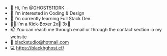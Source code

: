 - 👋 Hi, I’m @GHOST511DRK 
- 👀 I’m interested in Coding & Design
- 🌱 I’m currently learning Full Stack Dev
- 🐱‍👤 I’m a Kick-Boxer 2x🥇 3x🥈
- 📫 You can reach me through email or through the contact section in my website
- 📧 blackstudio@hotmail.com
- 💻 https://blackhghost.cf/
